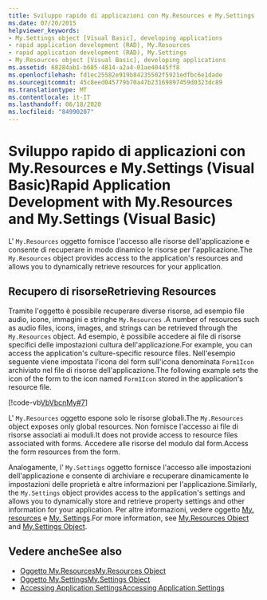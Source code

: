 ```yaml
---
title: Sviluppo rapido di applicazioni con My.Resources e My.Settings
ms.date: 07/20/2015
helpviewer_keywords:
- My.Settings object [Visual Basic], developing applications
- rapid application development (RAD), My.Resources
- rapid application development (RAD), My.Settings
- My.Resources object [Visual Basic], developing applications
ms.assetid: 68284ab1-b685-4814-a2a4-01ae40445ff8
ms.openlocfilehash: fd1ec25582e919b84235502f5921edfbc6e1dade
ms.sourcegitcommit: 45c8eed045779b70a47b23169897459d0323dc89
ms.translationtype: MT
ms.contentlocale: it-IT
ms.lasthandoff: 06/18/2020
ms.locfileid: "84990207"
---
```

# <a name="rapid-application-development-with-myresources-and-mysettings-visual-basic"></a><span data-ttu-id="0e258-102">Sviluppo rapido di applicazioni con My.Resources e My.Settings (Visual Basic)</span><span class="sxs-lookup"><span data-stu-id="0e258-102">Rapid Application Development with My.Resources and My.Settings (Visual Basic)</span></span>

<span data-ttu-id="0e258-103">L' `My.Resources` oggetto fornisce l'accesso alle risorse dell'applicazione e consente di recuperare in modo dinamico le risorse per l'applicazione.</span><span class="sxs-lookup"><span data-stu-id="0e258-103">The `My.Resources` object provides access to the application's resources and allows you to dynamically retrieve resources for your application.</span></span>  
  
## <a name="retrieving-resources"></a><span data-ttu-id="0e258-104">Recupero di risorse</span><span class="sxs-lookup"><span data-stu-id="0e258-104">Retrieving Resources</span></span>  

 <span data-ttu-id="0e258-105">Tramite l'oggetto è possibile recuperare diverse risorse, ad esempio file audio, icone, immagini e stringhe `My.Resources` .</span><span class="sxs-lookup"><span data-stu-id="0e258-105">A number of resources such as audio files, icons, images, and strings can be retrieved through the `My.Resources` object.</span></span> <span data-ttu-id="0e258-106">Ad esempio, è possibile accedere ai file di risorse specifici delle impostazioni cultura dell'applicazione.</span><span class="sxs-lookup"><span data-stu-id="0e258-106">For example, you can access the application's culture-specific resource files.</span></span> <span data-ttu-id="0e258-107">Nell'esempio seguente viene impostata l'icona del form sull'icona denominata `Form1Icon` archiviato nel file di risorse dell'applicazione.</span><span class="sxs-lookup"><span data-stu-id="0e258-107">The following example sets the icon of the form to the icon named `Form1Icon` stored in the application's resource file.</span></span>  
  
 [!code-vb[VbVbcnMy#7](~/samples/snippets/visualbasic/VS_Snippets_VBCSharp/VbVbcnMy/VB/Class1.vb#7)]  
  
 <span data-ttu-id="0e258-108">L' `My.Resources` oggetto espone solo le risorse globali.</span><span class="sxs-lookup"><span data-stu-id="0e258-108">The `My.Resources` object exposes only global resources.</span></span> <span data-ttu-id="0e258-109">Non fornisce l'accesso ai file di risorse associati ai moduli.</span><span class="sxs-lookup"><span data-stu-id="0e258-109">It does not provide access to resource files associated with forms.</span></span> <span data-ttu-id="0e258-110">Accedere alle risorse del modulo dal form.</span><span class="sxs-lookup"><span data-stu-id="0e258-110">Access the form resources from the form.</span></span>  
  
 <span data-ttu-id="0e258-111">Analogamente, l' `My.Settings` oggetto fornisce l'accesso alle impostazioni dell'applicazione e consente di archiviare e recuperare dinamicamente le impostazioni delle proprietà e altre informazioni per l'applicazione.</span><span class="sxs-lookup"><span data-stu-id="0e258-111">Similarly, the `My.Settings` object provides access to the application's settings and allows you to dynamically store and retrieve property settings and other information for your application.</span></span> <span data-ttu-id="0e258-112">Per altre informazioni, vedere oggetto [My. resources](../../language-reference/objects/my-resources-object.md) e [My. Settings](../../language-reference/objects/my-settings-object.md).</span><span class="sxs-lookup"><span data-stu-id="0e258-112">For more information, see [My.Resources Object](../../language-reference/objects/my-resources-object.md) and [My.Settings Object](../../language-reference/objects/my-settings-object.md).</span></span>  
  
## <a name="see-also"></a><span data-ttu-id="0e258-113">Vedere anche</span><span class="sxs-lookup"><span data-stu-id="0e258-113">See also</span></span>

- [<span data-ttu-id="0e258-114">Oggetto My.Resources</span><span class="sxs-lookup"><span data-stu-id="0e258-114">My.Resources Object</span></span>](../../language-reference/objects/my-resources-object.md)
- [<span data-ttu-id="0e258-115">Oggetto My.Settings</span><span class="sxs-lookup"><span data-stu-id="0e258-115">My.Settings Object</span></span>](../../language-reference/objects/my-settings-object.md)
- [<span data-ttu-id="0e258-116">Accessing Application Settings</span><span class="sxs-lookup"><span data-stu-id="0e258-116">Accessing Application Settings</span></span>](../programming/app-settings/index.md)
